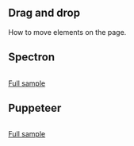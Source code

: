 ## Drag and drop
How to move elements on the page.

## Spectron
```javascript
```
[Full sample](../../../../sample/spectron/DragAndDrop.test.s)

## Puppeteer

```javascript
```
[Full sample](../../../../sample/puppeteer/DragAndDrop.test.s)
